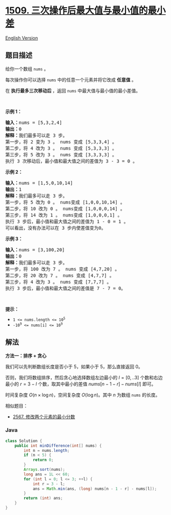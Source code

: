 # [1509. 三次操作后最大值与最小值的最小差](https://leetcode.cn/problems/minimum-difference-between-largest-and-smallest-value-in-three-moves)

[English Version](/solution/1500-1599/1509.Minimum%20Difference%20Between%20Largest%20and%20Smallest%20Value%20in%20Three%20Moves/README_EN.md)

## 题目描述

<p>给你一个数组&nbsp;<code>nums</code>&nbsp;。</p>

<p>每次操作你可以选择&nbsp;<code>nums</code>&nbsp;中的任意一个元素并将它改成 <strong>任意值</strong> 。</p>

<p>在&nbsp;<strong>执行最多三次移动后&nbsp;</strong>，返回&nbsp;<code>nums</code>&nbsp;中最大值与最小值的最小差值。</p>

<p>&nbsp;</p>

<p><strong class="example">示例 1：</strong></p>

<pre>
<strong>输入：</strong>nums = [5,3,2,4]
<strong>输出：</strong>0
<strong>解释：</strong>我们最多可以走 3 步。
第一步，将 2 变为 3 。 nums 变成 [5,3,3,4] 。
第二步，将 4 改为 3 。 nums 变成 [5,3,3,3] 。
第三步，将 5 改为 3 。 nums 变成 [3,3,3,3] 。
执行 3 次移动后，最小值和最大值之间的差值为 3 - 3 = 0 。</pre>

<p><strong class="example">示例 2：</strong></p>

<pre>
<strong>输入：</strong>nums = [1,5,0,10,14]
<strong>输出：</strong>1
<strong>解释：</strong>我们最多可以走 3 步。
第一步，将 5 改为 0 。 nums变成 [1,0,0,10,14] 。
第二步，将 10 改为 0 。 nums变成 [1,0,0,0,14] 。
第三步，将 14 改为 1 。 nums变成 [1,0,0,0,1] 。
执行 3 步后，最小值和最大值之间的差值为 1 - 0 = 1 。
可以看出，没有办法可以在 3 步内使差值变为0。
</pre>

<p><strong class="example">示例 3：</strong></p>

<pre>
<strong>输入：</strong>nums = [3,100,20]
<strong>输出：</strong>0
<strong>解释：</strong>我们最多可以走 3 步。
第一步，将 100 改为 7 。 nums 变成 [4,7,20] 。
第二步，将 20 改为 7 。 nums 变成 [4,7,7] 。
第三步，将 4 改为 3 。 nums 变成 [7,7,7] 。
执行 3 步后，最小值和最大值之间的差值是 7 - 7 = 0。</pre>

<p>&nbsp;</p>

<p><strong>提示：</strong></p>

<ul>
	<li><code>1 &lt;= nums.length &lt;= 10<sup>5</sup></code></li>
	<li><code>-10<sup>9</sup> &lt;= nums[i] &lt;= 10<sup>9</sup></code></li>
</ul>

## 解法

**方法一：排序 + 贪心**

我们可以先判断数组长度是否小于 $5$，如果小于 $5$，那么直接返回 $0$。

否则，我们将数组排序，然后贪心地选择数组左边最小的 $l=[0,..3]$ 个数和右边最小的 $r = 3 - l$ 个数，取其中最小的差值 $nums[n - 1 - r] - nums[l]$ 即可。

时间复杂度 $O(n \times \log n)$，空间复杂度 $O(\log n)$。其中 $n$ 为数组 `nums` 的长度。

相似题目：

-   [2567. 修改两个元素的最小分数](/solution/2500-2599/2567.Minimum%20Score%20by%20Changing%20Two%20Elements/README.md)

### **Java**

```java
class Solution {
    public int minDifference(int[] nums) {
        int n = nums.length;
        if (n < 5) {
            return 0;
        }
        Arrays.sort(nums);
        long ans = 1L << 60;
        for (int l = 0; l <= 3; ++l) {
            int r = 3 - l;
            ans = Math.min(ans, (long) nums[n - 1 - r] - nums[l]);
        }
        return (int) ans;
    }
}
```
